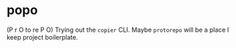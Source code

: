 # popo
(P r O to  re P O) Trying out the `copier` CLI. Maybe `protorepo` will be a place I keep project boilerplate. 
